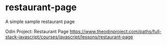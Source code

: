 # restaurant-page

A simple sample restaurant page

Odin Project: Restaurant Page
https://www.theodinproject.com/paths/full-stack-javascript/courses/javascript/lessons/restaurant-page

